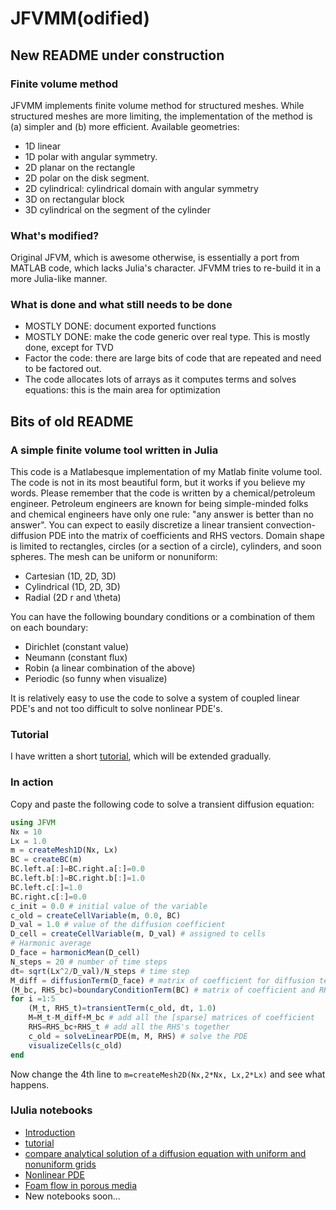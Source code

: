 # JFVMM(odified)

## New README under construction

### Finite volume method

JFVMM implements finite volume method for structured meshes. While structured
meshes are more limiting, the implementation of the method is (a) simpler and
(b) more efficient. Available geometries:
- 1D linear
- 1D polar with angular symmetry.
- 2D planar on the rectangle
- 2D polar on the disk segment.
- 2D cylindrical: cylindrical domain with angular symmetry
- 3D on rectangular block
- 3D cylindrical on the segment of the cylinder

### What's modified?

Original JFVM, which is awesome otherwise, is essentially a port from MATLAB
code, which lacks Julia's character. JFVMM tries to re-build it in a more
Julia-like manner.

### What is done and what still needs to be done
- MOSTLY DONE: document exported functions
- MOSTLY DONE: make the code generic over real type. This is mostly done, except
for TVD
- Factor the code: there are large bits of code that are repeated and need to
be factored out.
- The code allocates lots of arrays as it computes terms and solves equations:
this is the main area for optimization

## Bits of old README

### A simple finite volume tool written in Julia
This code is a Matlabesque implementation of my Matlab finite volume tool. The code is not in its most beautiful form, but it works if you believe my words. Please remember that the code is written by a chemical/petroleum engineer. Petroleum engineers are known for being simple-minded folks and chemical engineers have only one rule: "any answer is better than no answer". You can expect to easily discretize a linear transient convection-diffusion PDE into the matrix of coefficients and RHS vectors. Domain shape is limited to rectangles, circles (or a section of a circle), cylinders, and soon spheres. The mesh can be uniform or nonuniform:
  - Cartesian (1D, 2D, 3D)
  - Cylindrical (1D, 2D, 3D)
  - Radial (2D r and \theta)

You can have the following boundary conditions or a combination of them on each boundary:
  - Dirichlet (constant value)
  - Neumann (constant flux)
  - Robin (a linear combination of the above)
  - Periodic (so funny when visualize)

It is relatively easy to use the code to solve a system of coupled linear PDE's and not too difficult to solve nonlinear PDE's.

### Tutorial
I have written a short [tutorial](http://nbviewer.ipython.org/github/simulkade/JFVM.jl/blob/master/examples/jfvm_tutorial.ipynb), which will be extended gradually.

### In action
Copy and paste the following code to solve a transient diffusion equation:
```julia
using JFVM
Nx = 10
Lx = 1.0
m = createMesh1D(Nx, Lx)
BC = createBC(m)
BC.left.a[:]=BC.right.a[:]=0.0
BC.left.b[:]=BC.right.b[:]=1.0
BC.left.c[:]=1.0
BC.right.c[:]=0.0
c_init = 0.0 # initial value of the variable
c_old = createCellVariable(m, 0.0, BC)
D_val = 1.0 # value of the diffusion coefficient
D_cell = createCellVariable(m, D_val) # assigned to cells
# Harmonic average
D_face = harmonicMean(D_cell)
N_steps = 20 # number of time steps
dt= sqrt(Lx^2/D_val)/N_steps # time step
M_diff = diffusionTerm(D_face) # matrix of coefficient for diffusion term
(M_bc, RHS_bc)=boundaryConditionTerm(BC) # matrix of coefficient and RHS for the BC
for i =1:5
    (M_t, RHS_t)=transientTerm(c_old, dt, 1.0)
    M=M_t-M_diff+M_bc # add all the [sparse] matrices of coefficient
    RHS=RHS_bc+RHS_t # add all the RHS's together
    c_old = solveLinearPDE(m, M, RHS) # solve the PDE
    visualizeCells(c_old)
end
```

Now change the 4th line to `m=createMesh2D(Nx,2*Nx, Lx,2*Lx)` and see what happens.

### IJulia notebooks
  - [Introduction](http://nbviewer.ipython.org/github/simulkade/JFVM.jl/blob/master/examples/jfvm-a-finite-volume-tool-for-julia.ipynb)
  - [tutorial](http://nbviewer.ipython.org/github/simulkade/JFVM.jl/blob/master/examples/jfvm_tutorial.ipynb)
  - [compare analytical solution of a diffusion equation with uniform and nonuniform grids](http://nbviewer.ipython.org/github/simulkade/JFVM.jl/blob/master/examples/jfvm_diffusion_analytics.ipynb)
  - [Nonlinear PDE](http://nbviewer.ipython.org/github/simulkade/JFVM.jl/blob/master/examples/solving-nonlinear-pdes-with-fvm.ipynb)
  - [Foam flow in porous media](https://github.com/simulkade/FoamFingering/blob/master/foam_flow_stars_numeric.ipynb)
  - New notebooks soon...
